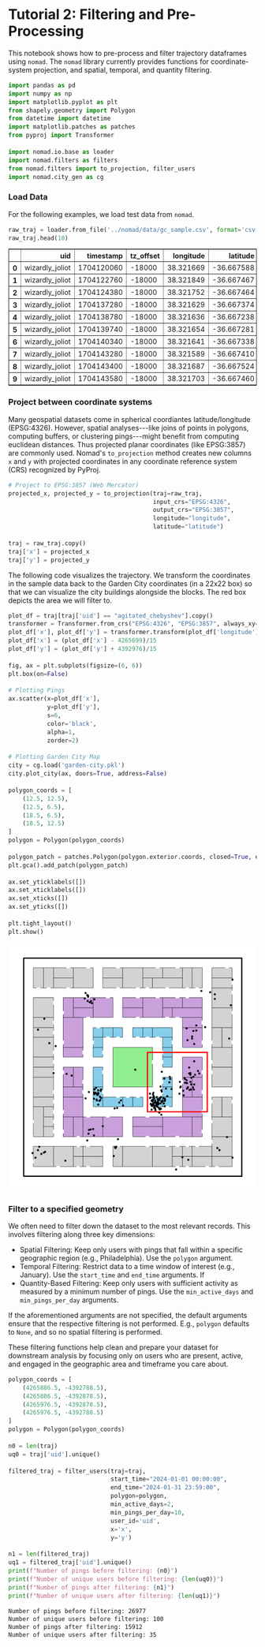 # Tutorial 2: Filtering and Pre-Processing

This notebook shows how to pre-process and filter trajectory dataframes using `nomad`. The `nomad` library currently provides functions for coordinate-system projection, and spatial, temporal, and quantity filtering.


```python
import pandas as pd
import numpy as np
import matplotlib.pyplot as plt
from shapely.geometry import Polygon
from datetime import datetime
import matplotlib.patches as patches
from pyproj import Transformer

import nomad.io.base as loader
import nomad.filters as filters
from nomad.filters import to_projection, filter_users
import nomad.city_gen as cg
```

### Load Data

For the following examples, we load test data from `nomad`.


```python
raw_traj = loader.from_file('../nomad/data/gc_sample.csv', format='csv')
raw_traj.head(10)
```




<div>
<style scoped>
    .dataframe tbody tr th:only-of-type {
        vertical-align: middle;
    }

    .dataframe tbody tr th {
        vertical-align: top;
    }

    .dataframe thead th {
        text-align: right;
    }
</style>
<table border="1" class="dataframe">
  <thead>
    <tr style="text-align: right;">
      <th></th>
      <th>uid</th>
      <th>timestamp</th>
      <th>tz_offset</th>
      <th>longitude</th>
      <th>latitude</th>
    </tr>
  </thead>
  <tbody>
    <tr>
      <th>0</th>
      <td>wizardly_joliot</td>
      <td>1704120060</td>
      <td>-18000</td>
      <td>38.321669</td>
      <td>-36.667588</td>
    </tr>
    <tr>
      <th>1</th>
      <td>wizardly_joliot</td>
      <td>1704122760</td>
      <td>-18000</td>
      <td>38.321849</td>
      <td>-36.667467</td>
    </tr>
    <tr>
      <th>2</th>
      <td>wizardly_joliot</td>
      <td>1704124380</td>
      <td>-18000</td>
      <td>38.321752</td>
      <td>-36.667464</td>
    </tr>
    <tr>
      <th>3</th>
      <td>wizardly_joliot</td>
      <td>1704137280</td>
      <td>-18000</td>
      <td>38.321629</td>
      <td>-36.667374</td>
    </tr>
    <tr>
      <th>4</th>
      <td>wizardly_joliot</td>
      <td>1704138780</td>
      <td>-18000</td>
      <td>38.321636</td>
      <td>-36.667238</td>
    </tr>
    <tr>
      <th>5</th>
      <td>wizardly_joliot</td>
      <td>1704139740</td>
      <td>-18000</td>
      <td>38.321654</td>
      <td>-36.667281</td>
    </tr>
    <tr>
      <th>6</th>
      <td>wizardly_joliot</td>
      <td>1704140340</td>
      <td>-18000</td>
      <td>38.321641</td>
      <td>-36.667338</td>
    </tr>
    <tr>
      <th>7</th>
      <td>wizardly_joliot</td>
      <td>1704143280</td>
      <td>-18000</td>
      <td>38.321589</td>
      <td>-36.667410</td>
    </tr>
    <tr>
      <th>8</th>
      <td>wizardly_joliot</td>
      <td>1704143400</td>
      <td>-18000</td>
      <td>38.321687</td>
      <td>-36.667524</td>
    </tr>
    <tr>
      <th>9</th>
      <td>wizardly_joliot</td>
      <td>1704143580</td>
      <td>-18000</td>
      <td>38.321703</td>
      <td>-36.667460</td>
    </tr>
  </tbody>
</table>
</div>



### Project between coordinate systems

Many geospatial datasets come in spherical coordiantes latitude/longitude (EPSG:4326). However, spatial analyses---like joins of points in polygons, computing buffers, or clustering pings---might benefit from computing euclidean distances. Thus projected planar coordinates (like EPSG:3857) are commonly used. Nomad's `to_projection` method creates new columns `x` and `y` with projected coordinates in any coordinate reference system (CRS) recognized by PyProj. 



```python
# Project to EPSG:3857 (Web Mercator)
projected_x, projected_y = to_projection(traj=raw_traj,
                                         input_crs="EPSG:4326",
                                         output_crs="EPSG:3857",
                                         longitude="longitude",
                                         latitude="latitude")

traj = raw_traj.copy()
traj['x'] = projected_x
traj['y'] = projected_y
```

The following code visualizes the trajectory. We transform the coordinates in the sample data back to the Garden City coordinates (in a 22x22 box) so that we can visualize the city buildings alongside the blocks. The red box depicts the area we will filter to.


```python
plot_df = traj[traj['uid'] == "agitated_chebyshev"].copy()
transformer = Transformer.from_crs("EPSG:4326", "EPSG:3857", always_xy=True)
plot_df['x'], plot_df['y'] = transformer.transform(plot_df['longitude'].values, plot_df['latitude'].values)
plot_df['x'] = (plot_df['x'] - 4265699)/15
plot_df['y'] = (plot_df['y'] + 4392976)/15

fig, ax = plt.subplots(figsize=(6, 6))
plt.box(on=False)

# Plotting Pings
ax.scatter(x=plot_df['x'], 
           y=plot_df['y'],
           s=6,
           color='black',
           alpha=1,
           zorder=2)

# Plotting Garden City Map
city = cg.load('garden-city.pkl')
city.plot_city(ax, doors=True, address=False)

polygon_coords = [
    (12.5, 12.5), 
    (12.5, 6.5), 
    (18.5, 6.5), 
    (18.5, 12.5)
]
polygon = Polygon(polygon_coords)

polygon_patch = patches.Polygon(polygon.exterior.coords, closed=True, edgecolor='red', facecolor='none', linewidth=2, label="Polygon")
plt.gca().add_patch(polygon_patch)

ax.set_yticklabels([])
ax.set_xticklabels([])
ax.set_xticks([])
ax.set_yticks([])

plt.tight_layout()
plt.show()
```


    
![png](filtering_files/filtering_img.png)
    


### Filter to a specified geometry

We often need to filter down the dataset to the most relevant records. This involves filtering along three key dimensions:
- Spatial Filtering: Keep only users with pings that fall within a specific geographic region (e.g., Philadelphia). Use the `polygon` argument.
- Temporal Filtering: Restrict data to a time window of interest (e.g., January). Use the `start_time` and `end_time` arguments. If 
- Quantity-Based Filtering: Keep only users with sufficient activity as measured by a minimum number of pings. Use the `min_active_days` and `min_pings_per_day` arguments.

If the aforementioned arguments are not specified, the default arguments ensure that the respective filtering is not performed. E.g., `polygon` defaults to `None`, and so no spatial filtering is performed.

These filtering functions help clean and prepare your dataset for downstream analysis by focusing only on users who are present, active, and engaged in the geographic area and timeframe you care about.


```python
polygon_coords = [
    (4265886.5, -4392788.5), 
    (4265886.5, -4392878.5), 
    (4265976.5, -4392878.5), 
    (4265976.5, -4392788.5)
]
polygon = Polygon(polygon_coords)

n0 = len(traj)
uq0 = traj['uid'].unique()

filtered_traj = filter_users(traj=traj, 
                             start_time="2024-01-01 00:00:00",
                             end_time="2024-01-31 23:59:00",
                             polygon=polygon,
                             min_active_days=2,
                             min_pings_per_day=10,
                             user_id='uid',
                             x='x',
                             y='y')

n1 = len(filtered_traj)
uq1 = filtered_traj['uid'].unique()
print(f"Number of pings before filtering: {n0}")
print(f"Number of unique users before filtering: {len(uq0)}")
print(f"Number of pings after filtering: {n1}")
print(f"Number of unique users after filtering: {len(uq1)}")

```

    Number of pings before filtering: 26977
    Number of unique users before filtering: 100
    Number of pings after filtering: 15912
    Number of unique users after filtering: 35

